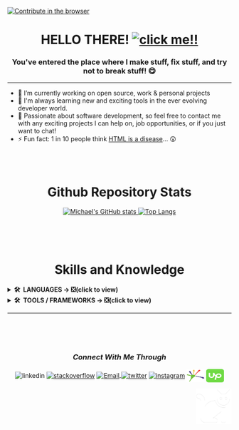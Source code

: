 [![Contribute in the browser](https://gitpod.io/button/open-in-gitpod.svg)](https://gitpod.io/#https://github.com/Michael-Futral/Michael-Futral)
                                          
<!-- JUMBOTRON -->    
<h1 align="center" >HELLO THERE!  <a href="https://www.youtube.com/watch?v=LBjUh4bYF8w"><img src="https://media.giphy.com/media/hvRJCLFzcasrR4ia7z/giphy.gif" width="55px" target="_blank" title = "click me!!"></a></h1>  
<!-- JUMBOTRON -->   
  
<!-- HEADER --> 
<h3 align="center">You've entered the place where I make stuff, fix stuff, and try not to break stuff!  &#128523;</h3>
<hr/>
<!-- HEADER -->  
    
<!-- ABOUT SECTION-->
 
- 🔭 I’m currently working on open source, work & personal projects
- 🌱 I'm always learning new and exciting tools in the ever evolving developer world.
- 💬 Passionate about software development, so feel free to contact me with any exciting projects I can help on, job opportunities, or if you just want to chat!
- ⚡ Fun fact: 1 in 10 people think <a href="https://www.latimes.com/business/technology/la-fi-tn-1-10-americans-html-std-study-finds-20140304-story.html#axzz2v1X0Ct00" target="_blank" rel="noreferrer noopener" title ="Learn more!">HTML is a disease</a>... &#128562;

<!-- ABOUT SECTION-->
<br/> 
<br/>
 

<!-- STATS SECTION -->
<h1 align="center">Github Repository Stats</h1>
<div align="center">
<a href="https://github.com/sponsors/Michael-Futral">

![Michael's GitHub stats](https://github-readme-stats.vercel.app/api?username=Michael-Futral&show_icons=true&theme=vue-dark&border_radius=50px&show)
[![Top Langs](https://github-readme-stats.vercel.app/api/top-langs/?username=Michael-Futral&layout=compact&theme=dark&border_radius=50px&show)](https://github.com/Michael-Futral/github-readme-stats)

<a/>
</div>
<br/>
<br/>
<br/>



<!-- LANGUAGE SKILLS SECTION -->
<h1 align="center">Skills and Knowledge</h1>
 <details>
  <summary title = "click to show list of languages!"><b>🛠️&nbsp;&nbsp;LANGUAGES → </a>❎(click to view)</b></summary>
  <p align="left">
    <table style="table-layout:fixed;">
     <td align="center" width="96">
          <a href="https://developer.mozilla.org/en-US/docs/Glossary/HTML5" target="_blank" rel="noopener noreferrer" title = "Hyper Text Markup Language 5">
            <img src="https://github.com/Michael-Futral/Michael-Futral/blob/main/img/1200px-HTML5_logo_and_wordmark.svg.png" width="48" height="48" alt="HTML5" />
          </a>
          <br>HTML5
        </td>
        <td align="center" width="96">
          <a href="https://developer.mozilla.org/en-US/docs/Web/CSS" target="_blank" rel="noopener noreferrer"  title = "cascading style sheets 3">
            <img src="https://github.com/Michael-Futral/Michael-Futral/blob/main/img/css3-original.svg" width="48" height="48" alt="CSS3" />
          </a>
          <br>CSS
        </td>
        <td align="center" width="96">
          <a href="https://developer.mozilla.org/en-US/docs/Web/JavaScript" target="_blank" rel="noopener noreferrer">
            <img src="https://github.com/Michael-Futral/Michael-Futral/blob/main/img/javascript-original.svg" width="30" height="48" alt="javascript" />
          </a>
          <br>JavaScript
        </td>
        <td align="center" width="96">
          <a href="https://www.python.org" target="_blank" rel="noopener noreferrer">
            <img src="https://github.com/Michael-Futral/Michael-Futral/blob/main/img/python-original.svg" width="48" height="48" alt="Python" />
          </a>
          <br>Python
        </td>
        <td align="center" width="96">
          <a href="https://docs.microsoft.com/en-us/office/vba/api/overview/" target="_blank" rel="noopener noreferrer" title = "Visual Basic for Application">
            <img src="https://github.com/Michael-Futral/Michael-Futral/blob/main/img/Excel-VBA-1.png" width="48" height="48" alt="VBA" />
          </a>
          <br>VBA
        </td>
        <td align="center" width="96">
          <a href="https://docs.microsoft.com/en-us/dotnet/visual-basic/" target="_blank" rel="noopener noreferrer">
            <img src="https://github.com/Michael-Futral/Michael-Futral/blob/main/img/VB.NET_Logo.svg.png" width="48" height="48" alt="Visual Basics" />
          </a>
          <br>Visual Basic
        </td>
        <td align="center" width="96">
          <a href="https://docs.microsoft.com/en-us/dotnet/csharp/" target="_blank" rel="noopener noreferrer" title = "C-sharp">
            <img src="https://github.com/Michael-Futral/Michael-Futral/blob/main/img/net-framework-c-net-core-software-framework-mono-studio.jpg" width="48" height="48" alt="C#" />
          </a>
          <br>C#
        </td>
        <td align="center" width="96">
          <a href="https://www.microfocus.com/documentation/extend-acucobol/925/BKITITNONVS004.html" target="_blank" rel="noopener noreferrer" title = "Extensible Markup Language">
            <img src="https://github.com/Michael-Futral/Michael-Futral/blob/main/img/xml.png" width="48" height="48" alt="XML" />
          </a>
          <br>XML
        </td>
        <td align="center" width="96">
          <a href="https://www.cprogramming.com/" target="_blank" rel="noopener noreferrer">
            <img src="https://github.com/Michael-Futral/Michael-Futral/blob/main/img/c-original.svg" width="48" height="48" alt="C" />
          </a>
          <br>C
        </td>
      </table>
    </p>
</details>
<!-- LANGUAGE SKILLS SECTION -->

<!-- TOOLS, FRAMEWORKS SKILLS SECTION -->
<details>
  <summary title = "click to show list of tools and frameworks!"><b>🛠️&nbsp;&nbsp;TOOLS / FRAMEWORKS → ❎(click to view)</b></summary>
  <p align="left">
    <table style="table-layout:fixed;">
        <td align="center" width="96">
          <a href="https://getbootstrap.com/docs/4.1/getting-started/introduction/" target="_blank" rel="noopener noreferrer">
            <img src="https://github.com/Michael-Futral/Michael-Futral/blob/main/img/bootstrap-plain-wordmark.svg" width="48" height="48" alt="Bootstrap" />
          </a>
          <br>Bootstrap
        </td>
        <td align="center" width="96">
          <a href="https://reactjs.org/" target="_blank" rel="noopener noreferrer">
            <img src="https://github.com/Michael-Futral/Michael-Futral/blob/main/img/react-original-wordmark.svg" width="48" height="48" alt="React" />
          </a>
          <br>React
        </td>
        <td align="center" width="96">
          <a href="https://docs.microsoft.com/en-us/visualstudio/windows/?view=vs-2022" target="_blank" rel="noopener noreferrer"  title = "Visual Studio & VScode"> 
            <img src="https://github.com/Michael-Futral/Michael-Futral/blob/main/img/768px-Visual_Studio_2017_Logo.svg.png" width="48" height="48" alt="Visual Studio" />
          </a>
          <br>Visual Studio
        </td>
       <td align="center" width="96">
          <a href="https://docs.github.com/en/github" target="_blank" rel="noopener noreferrer"  title = "You are here!!">
            <img src="https://github.com/Michael-Futral/Michael-Futral/blob/main/img/Octocat.png" width="48" height="48" alt="Github" />
          </a>
          <br>Github
        </td>
       <td align="center" width="96">
          <a href="https://docs.microsoft.com/en-us/powershell/" target="_blank" rel="noopener noreferrer">
            <img src="https://github.com/Michael-Futral/Michael-Futral/blob/main/img/PowerShell_5.0_icon.png" width="48" height="48" alt="Powershell" />
          </a>
          <br>Powershell
        </td>
        <td align="center" width="96">
          <a href="https://git-scm.com/doc" target="_blank" rel="noopener noreferrer">
            <img src="https://github.com/Michael-Futral/Michael-Futral/blob/main/img/Git-Icon-1788C.png" width="48" height="48" alt="Git" />
          </a>
          <br>Git
        </td>
        <td align="center" width="96">
          <a href="https://docs.microsoft.com/en-us/dotnet/visual-basic/" target="_blank" rel="noopener noreferrer">
            <img src="https://github.com/Michael-Futral/Michael-Futral/blob/main/img/.net.png" width="48" height="48" alt="VB.net" />
          </a>
          <br>.net
        </td>
        <td align="center" width="96">
          <a href="https://nodejs.org/en/docs/" target="_blank" rel="noopener noreferrer">
            <img src="https://github.com/Michael-Futral/Michael-Futral/blob/main/img/nodejs-45adbe594d.png" width="48" height="48" alt="NodeJS" />
          </a>
          <br>NodeJS
        </td>
    </table>
  </p>
</details>
<!-- TOOLS, FRAMEWORKS SKILLS SECTION -->
<hr/>

</br>
</br>
</br>


<!-- CONTACT SECTION -->
<h3 align="center"><i>Connect With Me Through</i></h3>
<p align="center"
<a href="https://www.linkedin.com/in/michael-futral" target="_blank" title = "linkedin" rel="noopener noreferrer"><img align="center" src="https://raw.githubusercontent.com/rahuldkjain/github-profile-readme-generator/master/src/images/icons/Social/linked-in-alt.svg" alt="linkedin" height="30" width="40"/></a>
<a href="https://meta.stackoverflow.com/users/15780137/futralmc" target="_blank" title = "stackoverflow" rel="noopener noreferrer"><img align="center" src="https://raw.githubusercontent.com/rahuldkjain/github-profile-readme-generator/master/src/images/icons/Social/stack-overflow.svg" alt="stackoverflow" height="30" width="40" /></a>
<a href='mailto:MichaelFutral01@gmail.com' target="_blank" title = "email" rel="noopener noreferrer"><img align="center" src="https://upload.wikimedia.org/wikipedia/commons/8/8c/Gmail_Icon_%282013-2020%29.svg" alt="Email" height="30" width="40" />
<a href="https://twitter.com/futral_michael" target="_blank" title = "twitter" rel="noopener noreferrer"><img align="center" src="https://raw.githubusercontent.com/rahuldkjain/github-profile-readme-generator/master/src/images/icons/Social/twitter.svg" alt="twitter" height="30" width="40" /></a>
<a href="https://www.instagram.com/futralmc/" target="_blank" title = "instagram" rel="noopener noreferrer"><img align="center" src="https://raw.githubusercontent.com/rahuldkjain/github-profile-readme-generator/master/src/images/icons/Social/instagram.svg" alt="instagram" height="30" width="40" /></a>
<a href="https://www.codegrepper.com/profile/michael-futral" target="_blank" title = "code grepper" rel="noopener noreferrer"><img align="center" src="https://github.com/Michael-Futral/Michael-Futral/blob/main/img/grepper_logo_colors_small.png" alt="code grepper" height="30" width="40" /></a>
<a href="https://www.upwork.com/freelancers/~013494726aaa98ac1b?viewMode=1" target="_blank" title = "UpWork" rel="noopener noreferrer"><img align="center" src="https://github.com/Michael-Futral/Michael-Futral/blob/main/img/upwork%20(1).svg" alt="UpWork" height="30" width="40" /></a>
 </a>
 
<!-- CONTACT SECTION -->

<!-- Easter Egg -->
<a href= "https://www.aspca.org/adopt-pet/adoptable-dogs-your-local-shelter?ms=MP_PMK_GGAdoption-National&initialms=MP_PMK_GGAdoption-National&gclid=EAIaIQobChMIrNXy9-q19wIVBYyGCh3magYxEAAYASAAEgJJPvD_BwE"><img src="https://github.com/Michael-Futral/Michael-Futral/blob/main/img/Cat-White-No-Background.png" width="80" height="80" align="right" title= 'CLICK TO HELP!!... meow meow' alt = "CAT!!!"></a> 
